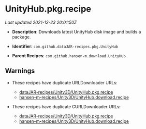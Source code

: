 # UnityHub.pkg.recipe

_Last updated 2021-12-23 20:01:50Z_

- **Description**: Downloads latest UnityHub disk image and builds a package.

- **Identifier**: `com.github.dataJAR-recipes.pkg.UnityHub`

- **Parent Recipes**: `com.github.hansen-m.download.UnityHub`


## Warnings

- These recipes have duplicate URLDownloader URLs:
    - [dataJAR-recipes/Unity3D/UnityHub.pkg.recipe](/autopkg-dupe-tracker/dataJAR-recipes/Unity3D/UnityHub.pkg.recipe)
    - [hansen-m-recipes/Unity3D/UnityHub.download.recipe](/autopkg-dupe-tracker/hansen-m-recipes/Unity3D/UnityHub.download.recipe)

- These recipes have duplicate CURLDownloader URLs:
    - [dataJAR-recipes/Unity3D/UnityHub.pkg.recipe](/autopkg-dupe-tracker/dataJAR-recipes/Unity3D/UnityHub.pkg.recipe)
    - [hansen-m-recipes/Unity3D/UnityHub.download.recipe](/autopkg-dupe-tracker/hansen-m-recipes/Unity3D/UnityHub.download.recipe)